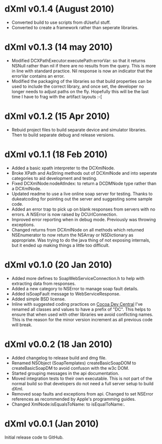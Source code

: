 # dXml v0.1.4 (August 2010)

* Converted build to use scripts from dUseful stuff.
* Converted to create a framework rather than seperate libraries.

# dXml v0.1.3 (14 may 2010)

* Modified DCXPathExecutor:executePath:errorVar: so that it returns NSNull rather than nil if there are no results from the query. This is more in line with standard practice. Nil response is now an indicator that the errorVar contains an error.
* Modified the packaging of the libraries so that build properties can be used to include the correct library, and once set, the developer no longer needs to adjust paths on the fly. Hopefully this will be the last time I have to frag with the artifact layouts :-[

# dXml v0.1.2 (15 Apr 2010)

* Rebuid project files to build separate device and simulator libraries. Then to build separate debug and release versions.

# dXml v0.1.1 (18 Feb 2010)

* Added a basic xpath interpreter to the DCXmlNode.
* Broke XPath and AsString methods out of DCXmlNode and into seperate categories to aid development and testing.
* Fixed DCXmlNode:nodeAtIndex: to return a DCDMNode type rather than a DCXmlNode.
* Updated readme to use a live online soap server for testing. Thanks to dukeatcoding for pointing out the server and suggesting some sample code.
* Added an error trap to pick up on blank responses from servers with no errors. A NSError is now raised by DCUrlConnection.
* Improved error reporting when in debug mode. Previously was throwing exceptions.
* Changed returns from DCXmlNode on all methods which returned NSEnumerator to now return the NSArray or NSDictionary as appropriate. Was trying to do the java thing of not exposing internals, but it ended up making things a little too difficult. 

# dXml v0.1.0 (20 Jan 2010)

* Added more defines to SoapWebServiceConnection.h to help with extracting data from responses.
* Added a new category to NSError to manage soap fault details.
* Added isSoapFault message to WebServiceResponse.
* Added simple BSD license.
* Inline with suggested coding practices on [Cocoa Dev Central](http://cocoadevcentral.com/articles/000082.php) I've renamed all classes and values to have a prefix of "DC". This helps to ensure that when used with other libraries we avoid conflicting names. This is the reason for the minor version increment as all previous code will break.

# dXml v0.0.2 (18 Jan 2010)

* Added changelog to release build and dmg file.
* Renamed NSObject (SoapTemplates) createBasicSoapDOM to createBasicSoapDM to avoid confuson with the w3c DOM.
* Started grouping messages in the api documentation.
* Moved integration tests to their own executable. This is not part of the normal build so that developers do not need a full server setup to build dXml.
* Removed soap faults and exceptions from api. Changed to set NSError references as recommended by Apple's programming guides.
* Changed XmlNode:isEqualsToName: to isEqualToName:.

# dXml v0.0.1 (Jan 2010)

Initial release code to GitHub.